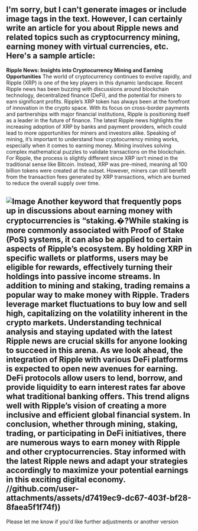 I'm sorry, but I can't generate images or include image tags in the text. However, I can certainly write an article for you about Ripple news and related topics such as cryptocurrency mining, earning money with virtual currencies, etc. Here's a sample article:
---
**Ripple News: Insights into Cryptocurrency Mining and Earning Opportunities**
The world of cryptocurrency continues to evolve rapidly, and Ripple (XRP) is one of the key players in this dynamic landscape. Recent Ripple news has been buzzing with discussions around blockchain technology, decentralized finance (DeFi), and the potential for miners to earn significant profits.
Ripple’s XRP token has always been at the forefront of innovation in the crypto space. With its focus on cross-border payments and partnerships with major financial institutions, Ripple is positioning itself as a leader in the future of finance. The latest Ripple news highlights the increasing adoption of XRP by banks and payment providers, which could lead to more opportunities for miners and investors alike.
Speaking of mining, it’s important to understand how cryptocurrency mining works, especially when it comes to earning money. Mining involves solving complex mathematical puzzles to validate transactions on the blockchain. For Ripple, the process is slightly different since XRP isn’t mined in the traditional sense like Bitcoin. Instead, XRP was pre-mined, meaning all 100 billion tokens were created at the outset. However, miners can still benefit from the transaction fees generated by XRP transactions, which are burned to reduce the overall supply over time.

![Image](https://github.com/user-attachments/assets/d7419ec9-dc67-403f-bf28-8faea5f1f74f)
Another keyword that frequently pops up in discussions about earning money with cryptocurrencies is “staking.�?While staking is more commonly associated with Proof of Stake (PoS) systems, it can also be applied to certain aspects of Ripple’s ecosystem. By holding XRP in specific wallets or platforms, users may be eligible for rewards, effectively turning their holdings into passive income streams.
In addition to mining and staking, trading remains a popular way to make money with Ripple. Traders leverage market fluctuations to buy low and sell high, capitalizing on the volatility inherent in the crypto markets. Understanding technical analysis and staying updated with the latest Ripple news are crucial skills for anyone looking to succeed in this arena.
As we look ahead, the integration of Ripple with various DeFi platforms is expected to open new avenues for earning. DeFi protocols allow users to lend, borrow, and provide liquidity to earn interest rates far above what traditional banking offers. This trend aligns well with Ripple’s vision of creating a more inclusive and efficient global financial system.
In conclusion, whether through mining, staking, trading, or participating in DeFi initiatives, there are numerous ways to earn money with Ripple and other cryptocurrencies. Stay informed with the latest Ripple news and adapt your strategies accordingly to maximize your potential earnings in this exciting digital economy.
 //github.com/user-attachments/assets/d7419ec9-dc67-403f-bf28-8faea5f1f74f))
--- 
Please let me know if you'd like further adjustments or another version
